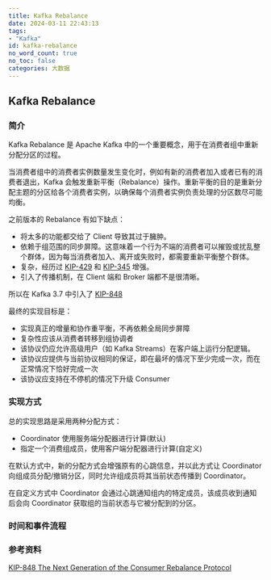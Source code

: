 ```yaml
---
title: Kafka Rebalance
date: 2024-03-11 22:43:13
tags:
- "Kafka"
id: kafka-rebalance
no_word_count: true
no_toc: false
categories: 大数据
---
```


## Kafka Rebalance

### 简介

Kafka Rebalance 是 Apache Kafka 中的一个重要概念，用于在消费者组中重新分配分区的过程。

当消费者组中的消费者实例数量发生变化时，例如有新的消费者加入或者已有的消费者退出，Kafka 会触发重新平衡（Rebalance）操作。重新平衡的目的是重新分配主题的分区给各个消费者实例，以确保每个消费者实例负责处理的分区数尽可能均衡。

之前版本的 Rebalance 有如下缺点：

- 将太多的功能都交给了 Client 导致其过于臃肿。
- 依赖于组范围的同步屏障。这意味着一个行为不端的消费者可以摧毁或扰乱整个群体，因为每当消费者加入、离开或失败时，都需要重新平衡整个群体。
- 复杂，经历过 [KIP-429](https://cwiki.apache.org/confluence/display/KAFKA/KIP-429%3A+Kafka+Consumer+Incremental+Rebalance+Protocol) 和 [KIP-345](https://cwiki.apache.org/confluence/display/KAFKA/KIP-345%3A+Introduce+static+membership+protocol+to+reduce+consumer+rebalances) 增强。
- 引入了传播机制，在 Client 端和 Broker 端都不是很清晰。 

所以在 Kafka 3.7 中引入了 [KIP-848](https://cwiki.apache.org/confluence/display/KAFKA/KIP-848%3A+The+Next+Generation+of+the+Consumer+Rebalance+Protocol)

最终的实现目标是：

- 实现真正的增量和协作重平衡，不再依赖全局同步屏障
- 复杂性应该从消费者转移到组协调者
- 该协议仍应允许高级用户（如 Kafka Streams）在客户端上运行分配逻辑。
- 该协议应提供与当前协议相同的保证，即在最坏的情况下至少完成一次，而在正常情况下恰好完成一次
- 该协议应支持在不停机的情况下升级 Consumer

### 实现方式

总的实现思路是采用两种分配方式：

- Coordinator 使用服务端分配器进行计算(默认)
- 指定一个消费组成员，使用客户端分配器进行计算(自定义)

在默认方式中，新的分配方式会增强原有的心跳信息，并以此方式让 Coordinator 向组成员分配/撤销分区，同时允许组成员将其当前状态传播到 Coordinator。

在自定义方式中 Coordinator 会通过心跳通知组内的特定成员，该成员收到通知后会向 Coordinator 获取组的当前状态与它被分配到的分区。

### 时间和事件流程



### 参考资料

[KIP-848 The Next Generation of the Consumer Rebalance Protocol](https://cwiki.apache.org/confluence/display/KAFKA/KIP-848%3A+The+Next+Generation+of+the+Consumer+Rebalance+Protocol)

